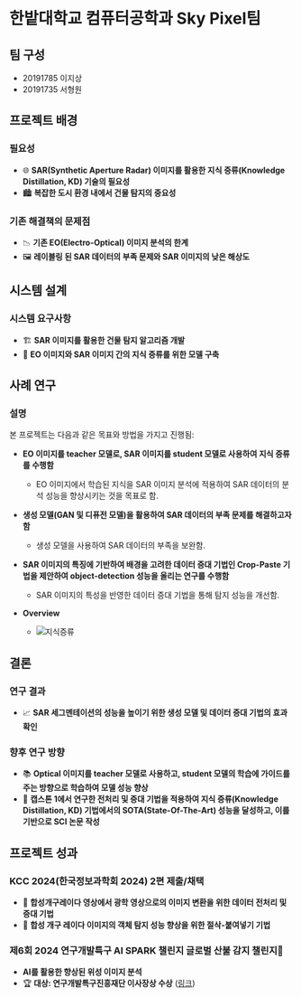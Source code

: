 # 한밭대학교 컴퓨터공학과 Sky Pixel팀

## 팀 구성
- 20191785 이지상
- 20191735 서형원

## 프로젝트 배경

### 필요성
- 🌐 **SAR(Synthetic Aperture Radar) 이미지를 활용한 지식 증류(Knowledge Distillation, KD) 기술의 필요성**
- 🏙️ **복잡한 도시 환경 내에서 건물 탐지의 중요성**

### 기존 해결책의 문제점
- 📉 **기존 EO(Electro-Optical) 이미지 분석의 한계**
- 🖼️ **레이블링 된 SAR 데이터의 부족 문제와 SAR 이미지의 낮은 해상도**

## 시스템 설계

### 시스템 요구사항
- 🏗️ **SAR 이미지를 활용한 건물 탐지 알고리즘 개발**
- 🧠 **EO 이미지와 SAR 이미지 간의 지식 증류를 위한 모델 구축**

## 사례 연구

### 설명
본 프로젝트는 다음과 같은 목표와 방법을 가지고 진행됨:

- **EO 이미지를 teacher 모델로, SAR 이미지를 student 모델로 사용하여 지식 증류를 수행함**
  - EO 이미지에서 학습된 지식을 SAR 이미지 분석에 적용하여 SAR 데이터의 분석 성능을 향상시키는 것을 목표로 함.

- **생성 모델(GAN 및 디퓨전 모델)을 활용하여 SAR 데이터의 부족 문제를 해결하고자 함**
  - 생성 모델을 사용하여 SAR 데이터의 부족을 보완함.

- **SAR 이미지의 특징에 기반하여 배경을 고려한 데이터 증대 기법인 Crop-Paste 기법을 제안하여 object-detection 성능을 올리는 연구를 수행함**
  - SAR 이미지의 특성을 반영한 데이터 증대 기법을 통해 탐지 성능을 개선함.

- **Overview**
  - ![지식증류](https://github.com/HBNU-SWUNIV/come-capstone24-skypixel/assets/98447471/69dbab16-bb39-45d1-9507-d14ec636df40)

## 결론

### 연구 결과
- 📈 **SAR 세그멘테이션의 성능을 높이기 위한 생성 모델 및 데이터 증대 기법의 효과 확인**

### 향후 연구 방향
- 📚 **Optical 이미지를 teacher 모델로 사용하고, student 모델의 학습에 가이드를 주는 방향으로 학습하여 모델 성능 향상**
- 📝 **캡스톤 1에서 연구한 전처리 및 증대 기법을 적용하여 지식 증류(Knowledge Distillation, KD) 기법에서의 SOTA(State-Of-The-Art) 성능을 달성하고, 이를 기반으로 SCI 논문 작성**

## 프로젝트 성과

### KCC 2024(한국정보과학회 2024) 2편 제출/채택
- 📝 **합성개구레이다 영상에서 광학 영상으로의 이미지 변환을 위한 데이터 전처리 및 증대 기법**
- 📝 **합성 개구 레이다 이미지의 객체 탐지 성능 향상을 위한 절삭-붙여넣기 기법**

### 제6회 2024 연구개발특구 AI SPARK 챌린지 글로벌 산불 감지 챌린지🌋
- **AI를 활용한 향상된 위성 이미지 분석**
- 🏆 **대상: 연구개발특구진흥재단 이사장상 수상** ([링크](https://aifactory.space/task/2723/overview))
